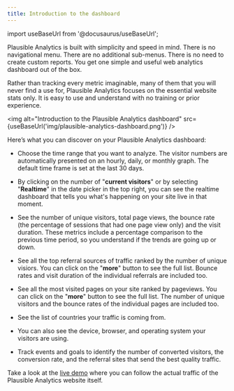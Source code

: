 ```yaml
---
title: Introduction to the dashboard
--- 
```


import useBaseUrl from '@docusaurus/useBaseUrl';

Plausible Analytics is built with simplicity and speed in mind. There is no navigational menu. There are no additional sub-menus. There is no need to create custom reports. You get one simple and useful web analytics dashboard out of the box.

Rather than tracking every metric imaginable, many of them that you will never find a use for, Plausible Analytics focuses on the essential website stats only. It is easy to use and understand with no training or prior experience.

<img alt="Introduction to the Plausible Analytics dashboard" src={useBaseUrl('img/plausible-analytics-dashboard.png')} />

Here’s what you can discover on your Plausible Analytics dashboard:

* Choose the time range that you want to analyze. The visitor numbers are automatically presented on an hourly, daily, or monthly graph. The default time frame is set at the last 30 days.

* By clicking on the number of "**current visitors**" or by selecting "**Realtime**" in the date picker in the top right, you can see the realtime dashboard that tells you what's happening on your site live in that moment.

* See the number of unique visitors, total page views, the bounce rate (the percentage of sessions that had one page view only) and the visit duration. These metrics include a percentage comparison to the previous time period, so you understand if the trends are going up or down.

* See all the top referral sources of traffic ranked by the number of unique visiors. You can click on the "**more**" button to see the full list. Bounce rates and visit duration of the individual referrals are included too.

* See all the most visited pages on your site ranked by pageviews. You can click on the "**more**" button to see the full list. The number of unique visitors and the bounce rates of the individual pages are included too.

* See the list of countries your traffic is coming from. 

* You can also see the device, browser, and operating system your visitors are using.

* Track events and goals to identify the number of converted visitors, the conversion rate, and the referral sites that send the best quality traffic.

Take a look at the [live demo](https://plausible.io/plausible.io) where you can follow the actual traffic of the Plausible Analytics website itself.
